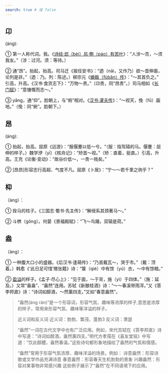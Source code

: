 ```yaml
---
search: true # 或 false
---
```


## 卬

(áng):

➀ 第一人称代词。我。《[诗经·邶（bèi）风·匏（páo）有苦叶](https://baike.baidu.com/item/%E9%82%B6%E9%A3%8E%C2%B7%E5%8C%8F%E6%9C%89%E8%8B%A6%E5%8F%B6/19672766?fr=ge_ala)》：“人涉～否，～须我友。”（涉：过河。须：等待。）

➁ 通“昂”。抬起，抬高。司马迁《报任安书》：“迺（nǎi，又作乃）欲～首伸眉，论列是非。”（迺：乃。列：陈述。）柳宗元《[蝜蝂（fùbǎn）传](https://baike.baidu.com/item/%E8%9D%9C%E8%9D%82%E4%BC%A0/1850798?fr=ge_ala)》：“～其首负之。” 引高，升高。《汉书·食货志下》：“万物～贵。”（卬贵，同“昂贵”。）司马相如《[长门赋](https://baike.baidu.com/item/%E9%95%BF%E9%97%A8%E8%B5%8B/3075468?fr=ge_ala)》：“意慷慨而志～。”

➂ yǎng，通“仰”。脸朝上，与“俯”相对。《[汉书·灌夫传](https://baike.baidu.com/item/%E6%B1%89%E4%B9%A6/363840?fr=ge_ala)》：“～视天，俛（fǔ）画地。”（俛：同“俯”。脸朝下。）

## 昂

(áng):

➀ 抬起，抬高。屈原《远游》：“服偃蹇以低～兮。“（服：指驾辕的马。偃蹇：屈伸的样子。）魏学洢（yī）《核舟记》：“矫首～视。”（矫：直着，挺直。）引高，升高。王充《论衡·变动》：“故谷价低～，一贵一贱矣。” 

➁ [昂昂]形容志行高超、气度不凡。屈原《卜居》：“宁～～若千里之驹乎？”

## 枊

（àng）：

➀ 拴马的柱子。《三国志·蜀书·先主传》：“解绶系其颈著马～。”

➁ 斗栱（gǒng）。何晏《景福殿赋》：“飞～鸟踊，双辕是荷。”

## 盎

（àng）：

➀ 一种腹大口小的盛器。《后汉书·逢萌传》：“乃首戴瓦～，哭于市。”（戴：顶着。）韩愈《‘此日足可惜’赠张籍》诗：“箧（qiè）中有馀（yú）衣，～中有馀粮。”

➁ [盈溢](#形容词-盎然)的样子。《孟子·尽心上》：“见于面，～于背，施（yì）于四体。”（施：延及。）又常“盎盎”、“盎然”连用。苏轼《新酿桂酒》诗：“～～春溪带雨浑。”又《答李邦直》诗：“诗词如醇酒，～然薰四支。”又如“春意盎然”。

> ‌<span id="形容词-盎然">“盎然(àng rán)”</span>是一个形容词，形容气氛、趣味等浓厚的样子‌,意思是浓厚的样子，常用来形容气氛、趣味等洋溢的样子‌。
>
> 近义词和反义词
> ‌近义词‌：勃勃、繁茂、蓬勃‌3
> ‌反义词‌：萧瑟‌
>
> “盎然”一词在古代文学中也有广泛应用。例如，宋代苏轼在《答李邦直》诗中写道：“诗词如醇酒，盎然薰四支。”明代方孝孺在《喜友堂铭》中写道：“饮此醇醴，盎然春温。”这些诗句都形象地描绘了盎然的气氛和情感‌。
>
> “盎然”常用于形容气氛浓厚、趣味洋溢的场景。例如：
> ‌诗意盎然‌：形容诗歌或文学作品充满诗意‌
> ‌春意盎然‌：形容春天生机勃勃的景象‌
> ‌兴趣盎然‌：形容对某事物非常感兴趣‌
> 这些例子展示了“盎然”在不同语境下的应用。